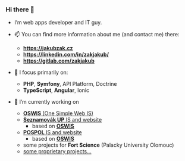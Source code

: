 ### Hi there 👋

- I’m web apps developer and IT guy. 


- 📫 You can find more information about me (and contact me) there:
  - **https://jakubzak.cz**
  - **https://linkedin.com/in/zakjakub/**
  - **https://gitlab.com/zakjakub**


- 🌱 I focus primarily on:
  - **PHP**, **Symfony**, API Platform, Doctrine
  - **TypeScript**, **Angular**, Ionic


- 🔭 I’m currently working on
  - [**OSWIS** (One Simple Web IS)](https://github.com/oswis-org)
  - [**Seznamovák UP** IS and website](https://github.com/seznamovak-up)
    - based on [**OSWIS**](https://github.com/oswis-org)
  - [**POSPOL** IS and website](https://github.com/pospol)
    - based on [**OSWIS**](https://github.com/oswis-org)
  - some projects for **Fort Science** (Palacky University Olomouc)
  - [some proprietary projects...](https://github.com/jakubzak-cz)


<!--
**zakjakub/zakjakub** is a ✨ _special_ ✨ repository because its `README.md` (this file) appears on your GitHub profile.

Here are some ideas to get you started:

- 🔭 I’m currently working on ...
- 🌱 I’m currently learning ...
- 👯 I’m looking to collaborate on ...
- 🤔 I’m looking for help with ...
- 💬 Ask me about ...
- 📫 How to reach me: ...
- 😄 Pronouns: ...
- ⚡ Fun fact: ...
-->
